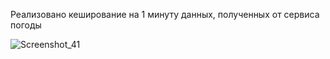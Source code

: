 Реализовано кеширование на 1 минуту данных, полученных от сервиса погоды

![Screenshot_41](https://github.com/EvgenyBayandin/EvoWeatherInfo/assets/109107059/596ecf04-3010-4218-bc2f-64a2eefb9142)
